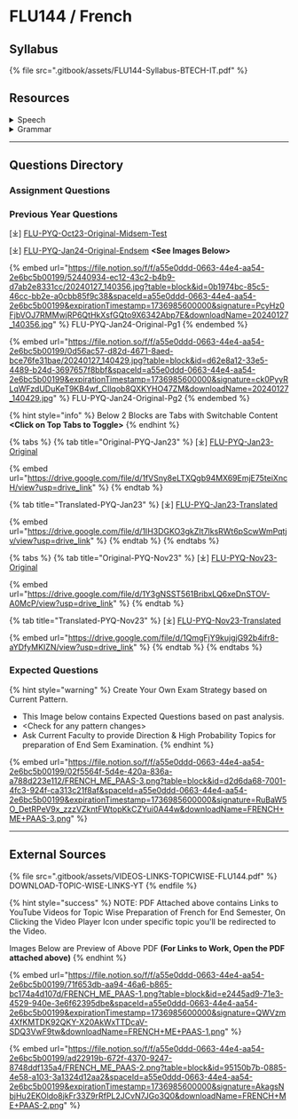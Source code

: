 # FLU144 / French

## Syllabus

{% file src=".gitbook/assets/FLU144-Syllabus-BTECH-IT.pdf" %}

## Resources

<details>

<summary>Speech</summary>

\[⤓] [Unit1](https://drive.google.com/file/d/1xmmydEZn6IgdKj_tUm8Eh7ni_zyeva8y/view?usp=drive_link)

\[⤓] [Unit2](https://drive.google.com/file/d/1AYD4JqxMNLPjrWEhDsOHyrQYdr4Vb9Aq/view?usp=drive_link)

\[⤓] [Unit3](https://drive.google.com/file/d/1vhuxJyXbT0iZWVlCaRIWTQRrGbCHqklR/view?usp=drive_link)

\[ ▶︎ ] [Intro (Yourself / Someone Else)](https://youtu.be/n9yclXqP5Nc?si=1iI6DqSUJWf2NBVn)

\[ ▶︎ ] [Greetings (Say Hello)](https://youtu.be/GUrSnmx-9zg?si=vGPuP59GeYDFUvsW)

\[ ▶︎ ] [Counting (Numbers upto 1000](https://youtu.be/G6bgXhz5WY8?si=yRehbqrtsavQPVxu))

\[ ▶︎ ] [Professions (Jobs)](https://youtu.be/rDr0jcwBfqY?si=92gZITkVtS7sMA5G)

\[ ▶︎ ] [Days of Week](https://youtu.be/rim94Xp2XQ4?si=QGeBDnWlJwhhyxYq)

\[ ▶︎ ] [Months of Year](https://youtu.be/vXcXPP_KYoA?si=EptNr9V7WZoi0iWU)

\[ ▶︎ ] [Appearance (Physical](https://youtu.be/8iyla80YRFY?si=Xk7M2OZqwNnrmJLb))

\[ ▶︎ ] [Traits (Character)](https://youtu.be/PTcjF_TrFLM?si=0PgcYKxXRyjt-mp0)

\[ ▶︎ ] [Nationalities (Countries/Languages)](https://youtu.be/pbcwY7btwZU?si=g26qVzzavc4nhDQp)

</details>

<details>

<summary>Grammar</summary>

\[ ▶︎ ] [Nouns (Masculine/Feminine)](https://youtu.be/_uhFV3lD_wg?si=g5ZSVlTimAbQFBaG)

\[ ▶︎ ] [Article (Definite)](https://youtu.be/OCs_5X5c0YA?si=zYGY6yFOA1vB-GJs)

\[ ▶︎ ] [Article (Indefinite)](https://youtu.be/DSiG8mYiwkI?si=ll7xLGXgpsX0Mcrk)

\[ ▶︎ ] [Article (Contracted)](https://app.gitbook.com/s/wyr7XkhiJoMd59jgwesC/)

\[ ▶︎ ] [Subject Pronouns (Singular/Plural)](https://youtu.be/nyfRpRnyXmw?si=K_JevM6lfeBf4-fW)

\[ ▶︎ ] [Pronouns - Tonic](https://youtu.be/11KUkGmjZ30?si=g7HO7GectDEVESw8)

\[ ▶︎ ] [Verbs (1/2/3 Groups)](https://youtu.be/tuLSsfQ5GOQ?si=f9X_19mrl-i--4WF)

\[ ▶︎ ] [Verbs (1st Group in Present)](https://youtu.be/j3gqgpxxtqI?si=bzxBpddtFzGf8LVQ)

\[ ▶︎ ] [Adjectives](https://youtu.be/1-5OlGCqNbg?si=1qLdSuAht4gBRt6X)

\[ ▶︎ ] [Possessive Adjectives](https://youtu.be/ycPEbzPHkow?si=jFSsmVTjU2Bj3VIk)

\[ ▶︎ ] [Adverbs ](https://youtu.be/nvh4c6dVt5E?si=t7nXj9xEgWY366Ly)

\[ ▶︎ ] [Asking Questions](https://youtu.be/dozFkBHeRyY?si=Sy0jnkI0KfZqZBA_)

\[ ▶︎ ] [Prepositions (of place)](https://youtu.be/iEyvIzPKuIY?si=3Yw3wOgfI58LV8k0)

\[ ▶︎ ] [There is (Il Ya)](https://youtu.be/nJhG9eFlD8o?si=4ZwbQqDujwz4kVqJ)

</details>

***

## Questions Directory

### Assignment Questions

### Previous Year Questions

\[⤓] [FLU-PYQ-Oct23-Original-Midsem-Test](https://drive.google.com/file/d/1CvlkoTb5vbvFSH0veeRbDsfgUfJx4-C4/view?usp=drive_link)

\[⤓] [FLU-PYQ-Jan24-Original-Endsem](https://drive.google.com/file/d/1ker2mVS5qN4z7mryTwWMZwJldPb5HkUY/view?usp=drive_link) **\<See Images Below>**

{% embed url="https://file.notion.so/f/f/a55e0ddd-0663-44e4-aa54-2e6bc5b00199/52440934-ec12-43c2-b4b9-d7ab2e8331cc/20240127_140356.jpg?table=block&id=0b1974bc-85c5-46cc-bb2e-a0cbb85f9c38&spaceId=a55e0ddd-0663-44e4-aa54-2e6bc5b00199&expirationTimestamp=1736985600000&signature=PcyHz0FjbVOJ7RMMwjRP6QtHkXsfGQto9X6342Abp7E&downloadName=20240127_140356.jpg" %}
FLU-PYQ-Jan24-Original-Pg1
{% endembed %}

{% embed url="https://file.notion.so/f/f/a55e0ddd-0663-44e4-aa54-2e6bc5b00199/0d56ac57-d82d-4671-8aed-bce76fe31bae/20240127_140429.jpg?table=block&id=d62e8a12-33e5-4489-b24d-3697657f8bbf&spaceId=a55e0ddd-0663-44e4-aa54-2e6bc5b00199&expirationTimestamp=1736985600000&signature=ck0PyyRLqWFzdUDuKeT9KB4wf_CIlqob8QXKYHO47ZM&downloadName=20240127_140429.jpg" %}
FLU-PYQ-Jan24-Original-Pg2
{% endembed %}

{% hint style="info" %}
Below 2 Blocks are Tabs with Switchable Content **\<Click on Top Tabs to Toggle>**
{% endhint %}

{% tabs %}
{% tab title="Original-PYQ-Jan23" %}
\[⤓] [FLU-PYQ-Jan23-Original](https://drive.google.com/file/d/1fVSny8eLTXQgb94MX69EmjE75teiXncH/view?usp=drive_link)

{% embed url="https://drive.google.com/file/d/1fVSny8eLTXQgb94MX69EmjE75teiXncH/view?usp=drive_link" %}
{% endtab %}

{% tab title="Translated-PYQ-Jan23" %}
\[⤓] [FLU-PYQ-Jan23-Translated](https://drive.google.com/file/d/1IH3DGKO3gkZIt7lksRWt6pScwWmPqtjv/view?usp=drive_link)

{% embed url="https://drive.google.com/file/d/1IH3DGKO3gkZIt7lksRWt6pScwWmPqtjv/view?usp=drive_link" %}
{% endtab %}
{% endtabs %}

{% tabs %}
{% tab title="Original-PYQ-Nov23" %}
\[⤓] [FLU-PYQ-Nov23-Original](https://drive.google.com/file/d/1Y3gNSST561BribxLQ6xeDnSTOV-A0McP/view?usp=drive_link)

{% embed url="https://drive.google.com/file/d/1Y3gNSST561BribxLQ6xeDnSTOV-A0McP/view?usp=drive_link" %}
{% endtab %}

{% tab title="Translated-PYQ-Nov23" %}
\[⤓] [FLU-PYQ-Nov23-Translated](https://drive.google.com/file/d/1QmgFjY9kujgjG92b4ifr8-aYDfyMKIZN/view?usp=drive_link)

{% embed url="https://drive.google.com/file/d/1QmgFjY9kujgjG92b4ifr8-aYDfyMKIZN/view?usp=drive_link" %}
{% endtab %}
{% endtabs %}

### Expected Questions

{% hint style="warning" %}
Create Your Own Exam Strategy based on Current Pattern.&#x20;

* This Image below contains Expected Questions based on past analysis.&#x20;
* \<Check for any pattern changes>&#x20;
* Ask Current Faculty to provide Direction & High Probability Topics for preparation of End Sem Examination.
{% endhint %}

{% embed url="https://file.notion.so/f/f/a55e0ddd-0663-44e4-aa54-2e6bc5b00199/02f5564f-5d4e-420a-836a-a788d223e112/FRENCH_ME_PAAS-3.png?table=block&id=d2d6da68-7001-4fc3-924f-ca313c21f8af&spaceId=a55e0ddd-0663-44e4-aa54-2e6bc5b00199&expirationTimestamp=1736985600000&signature=RuBaW5O_DetRPeV9x_zzzVZkntFWtopKkCZYui0A44w&downloadName=FRENCH+ME+PAAS-3.png" %}

***

## External Sources

{% file src=".gitbook/assets/VIDEOS-LINKS-TOPICWISE-FLU144.pdf" %}
DOWNLOAD-TOPIC-WISE-LINKS-YT
{% endfile %}

{% hint style="success" %}
NOTE: PDF Attached above contains Links to YouTube Videos for Topic Wise Preparation of French for End Semester, On Clicking the Video Player Icon under specific topic you'll be redirected to the Video.

Images Below are Preview of Above PDF **(For Links to Work, Open the PDF attached above)**
{% endhint %}

{% embed url="https://file.notion.so/f/f/a55e0ddd-0663-44e4-aa54-2e6bc5b00199/71f653db-aa94-46a6-b865-bc174a4d107d/FRENCH_ME_PAAS-1.png?table=block&id=e2445ad9-71e3-4529-940e-3e6f62395dbe&spaceId=a55e0ddd-0663-44e4-aa54-2e6bc5b00199&expirationTimestamp=1736985600000&signature=QWVzm4XfKMTDK92QKY-X20AkWxTTDcaV-SDQ3VwF9tw&downloadName=FRENCH+ME+PAAS-1.png" %}

{% embed url="https://file.notion.so/f/f/a55e0ddd-0663-44e4-aa54-2e6bc5b00199/ad22919b-672f-4370-9247-8748ddf135a4/FRENCH_ME_PAAS-2.png?table=block&id=95150b7b-0885-4e58-a103-3a1324d12aa2&spaceId=a55e0ddd-0663-44e4-aa54-2e6bc5b00199&expirationTimestamp=1736985600000&signature=AkagsNbjHu2EKOldo8jkFr33Z9rRfPL2JCvN7JGo3Q0&downloadName=FRENCH+ME+PAAS-2.png" %}
